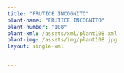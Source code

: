 ```yaml
---
title: "FRUTICE INCOGNITO"
plant-name: "FRUTICE INCOGNITO"
plant-number: "108"
plant-xml: /assets/xml/plant108.xml
plant-img: /assets/img/plant108.jpg
layout: single-xml


---
```


